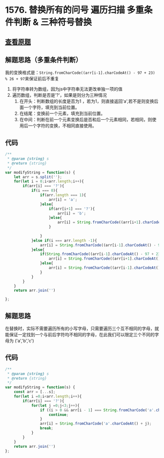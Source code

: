 # 1576. 替换所有的问号 遍历扫描 多重条件判断 & 三种符号替换

## [查看原题](https://leetcode-cn.com/problems/replace-all-s-to-avoid-consecutive-repeating-characters/)


## 解题思路（多重条件判断）

我的变换格式是：```String.fromCharCode((arr[i-1].charCodeAt() - 97 + 23) % 26 + 97```来保证前后不重复

1. 将字符串转为数组，因为js中字符串无法更改单独一项的值
2. 遍历数组，判断是否是'?'，如果是则分为三种情况
	1. 在开头：判断数组的长度是否为1 ，若为1，则直接返回'a',若不是则变换后面一个字符，填充到当前位置。
	2. 在结尾：变换前一个元素，填充到当前位置。
	3. 在中间：判断在前一个元素变换后是否和后一个元素相同，若相同，则使用后一个字符的变换，不相同直接使用。

## 代码

```javascript
/**
 * @param {string} s
 * @return {string}
 */
var modifyString = function(s) {
	let arr = s.split('');
	for(let i = 0;i<arr.length;i++){
		if(arr[i] === '?'){
			if(i === 0){
				if(arr.length === 1){
					arr[i] = 'a';
				}else{
					if(arr[i+1] === '?'){
						arr[i] = 'b';
					}else{
						arr[i] = String.fromCharCode((arr[i+1].charCodeAt() - 97 + 23) % 26 + 97);
					}
					
				}
			}else if(i === arr.length -1){
				arr[i] = String.fromCharCode((arr[i-1].charCodeAt() - 97 + 23) % 26 + 97);
			}else{
				if(String.fromCharCode((arr[i-1].charCodeAt() - 97 + 23) % 26 + 97) === arr[i+1]){
					arr[i] = String.fromCharCode((arr[i+1].charCodeAt() - 97 + 23) % 26 + 97)
				}else{
					arr[i] = String.fromCharCode((arr[i-1].charCodeAt() - 97 + 23) % 26 + 97);
				}
			}
		}
	}
	return arr.join('')

};
```


## 解题思路

在替换时，实际不需要遍历所有的小写字母，只需要遍历三个互不相同的字母，就能保证一定找到一个与前后字符均不相同的字母，在此我们可以限定三个不同的字母为 ('a','b','c')

## 代码

```javascript
/**
 * @param {string} s
 * @return {string}
 */
var modifyString = function(s) {
	const arr = [...s];
	for(let i =0;i<arr.length;i++){
		if(arr[i] === '?'){
			for(let j =0;j<3;j++){
				if ((i > 0 && arr[i - 1] === String.fromCharCode('a'.charCodeAt() + j)) || (i < arr.length - 1 && arr[i + 1] === String.fromCharCode('a'.charCodeAt() + j))) {
                    continue;
                }
                arr[i] = String.fromCharCode('a'.charCodeAt() + j);
                break;
			}
		}
	}
	return arr.join('')
};

```
